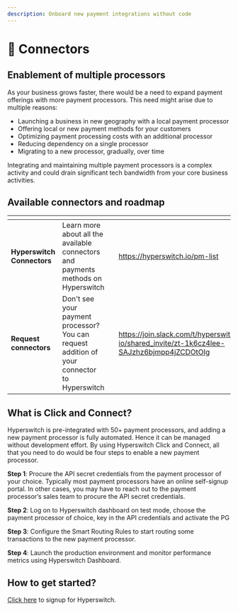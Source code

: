 ```yaml
---
description: Onboard new payment integrations without code
---
```


# 🔌 Connectors

## Enablement of multiple processors

As your business grows faster, there would be a need to expand payment offerings with more payment processors. This need might arise due to multiple reasons:

* Launching a business in new geography with a local payment processor
* Offering local or new payment methods for your customers
* Optimizing payment processing costs with an additional processor
* Reducing dependency on a single processor
* Migrating to a new processor, gradually, over time&#x20;

Integrating and maintaining multiple payment processors is a complex activity and could drain significant tech bandwidth from your core business activities.

## Available connectors and roadmap <a href="#available-connectors-and-future-roadmap" id="available-connectors-and-future-roadmap"></a>

<table data-card-size="large" data-view="cards"><thead><tr><th></th><th></th><th></th><th data-hidden data-card-target data-type="content-ref"></th><th data-hidden data-card-cover data-type="files"></th></tr></thead><tbody><tr><td><strong>Hyperswitch Connectors</strong></td><td>Learn more about all the available connectors and payments methods on Hyperswitch</td><td></td><td><a href="https://hyperswitch.io/pm-list">https://hyperswitch.io/pm-list</a></td><td><a href="../../.gitbook/assets/Payment flow (1).jpg">Payment flow (1).jpg</a></td></tr><tr><td><strong>Request connectors</strong></td><td>Don't see your payment processor? You can request addition of your connector to Hyperswitch</td><td></td><td><a href="https://join.slack.com/t/hyperswitch-io/shared_invite/zt-1k6cz4lee-SAJzhz6bjmpp4jZCDOtOIg">https://join.slack.com/t/hyperswitch-io/shared_invite/zt-1k6cz4lee-SAJzhz6bjmpp4jZCDOtOIg</a></td><td><a href="../../.gitbook/assets/addConnector.jpg">addConnector.jpg</a></td></tr></tbody></table>

## What is Click and Connect?

Hyperswitch is pre-integrated with 50+ payment processors, and adding a new payment processor is fully automated. Hence it can be managed without development effort. By using Hyperswitch Click and Connect, all that you need to do would be four steps to enable a new payment processor.

**Step 1**: Procure the API secret credentials from the payment processor of your choice. Typically most payment processors have an online self-signup portal. In other cases, you may have to reach out to the payment processor’s sales team to procure the API secret credentials.

**Step 2**: Log on to Hyperswitch dashboard on test mode, choose the payment processor of choice, key in the API credentials and activate the PG

**Step 3**: Configure the Smart Routing Rules to start routing some transactions to the new payment processor.

**Step 4**: Launch the production environment and monitor performance metrics using Hyperswitch Dashboard.

## How to get started?

[Click here](https://hyperswitch.io/contact-sales) to signup for Hyperswitch.
